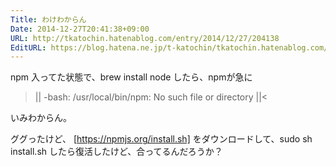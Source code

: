 ```yaml
---
Title: わけわからん
Date: 2014-12-27T20:41:38+09:00
URL: http://tkatochin.hatenablog.com/entry/2014/12/27/204138
EditURL: https://blog.hatena.ne.jp/t-katochin/tkatochin.hatenablog.com/atom/entry/8454420450078191172
---
```


npm 入ってた状態で、brew install node したら、npmが急に

>||
-bash: /usr/local/bin/npm: No such file or directory
||<

いみわからん。

ググったけど、
[https://npmjs.org/install.sh] をダウンロードして、sudo sh install.sh したら復活したけど、合ってるんだろうか？
